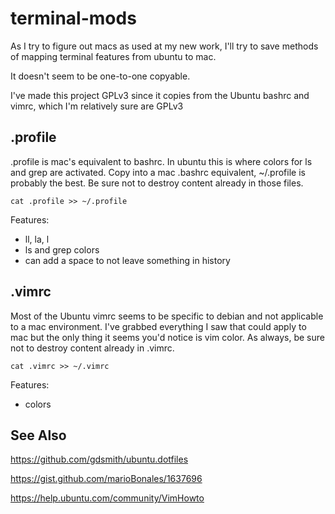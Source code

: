 terminal-mods
=============
As I try to figure out macs as used at my new work, I'll try to save methods of mapping terminal features from ubuntu to mac.

It doesn't seem to be one-to-one copyable.

I've made this project GPLv3 since it copies from the Ubuntu bashrc and vimrc, which I'm relatively sure are GPLv3

.profile
-------------
.profile is mac's equivalent to bashrc. In ubuntu this is where colors for ls and grep are activated. Copy into a mac .bashrc equivalent, ~/.profile is probably the best. Be sure not to destroy content already in those files.

    cat .profile >> ~/.profile

Features:
 * ll, la, l
 * ls and grep colors
 * can add a space to not leave something in history

.vimrc
-------------
Most of the Ubuntu vimrc seems to be specific to debian and not applicable to a mac environment. I've grabbed everything I saw that could apply to mac but the only thing it seems you'd notice is vim color. As always, be sure not to destroy content already in .vimrc.

    cat .vimrc >> ~/.vimrc

Features:
 * colors

See Also
------------
https://github.com/gdsmith/ubuntu.dotfiles

https://gist.github.com/marioBonales/1637696

https://help.ubuntu.com/community/VimHowto
